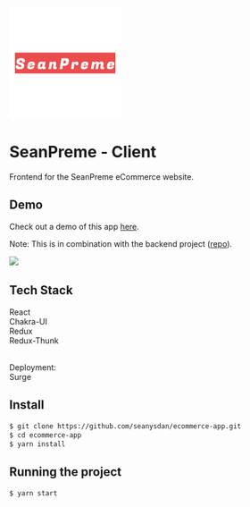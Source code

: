 ![](logo.png)

# SeanPreme - Client

Frontend for the SeanPreme eCommerce website.

## Demo

Check out a demo of this app [here](http://truculent-sister.surge.sh/).

Note: This is in combination with the backend project ([repo](https://github.com/seanysdan/ecommerce-server)).

![](seanpreme.gif)

## Tech Stack

React<br/>
Chakra-UI<br/>
Redux<br/>
Redux-Thunk<br/>

<br/>
Deployment:<br/>
Surge<br/>

## Install

    $ git clone https://github.com/seanysdan/ecommerce-app.git
    $ cd ecommerce-app
    $ yarn install

## Running the project

    $ yarn start
